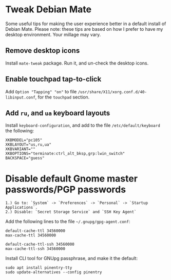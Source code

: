 # Tweak Debian Mate

Some useful tips for making the user experience better in a default install of Debian Mate. Please note: these tips are based on how I prefer to have my desktop environment. Your millage may vary.

## Remove desktop icons

Install `mate-tweak` package. Run it, and un-check the desktop icons.

## Enable touchpad tap-to-click

Add `Option "Tapping" "on"` to file `/usr/share/X11/xorg.conf.d/40-libinput.conf`, for the `touchpad` section.

## Add `ru`, and `ua` keyboard layouts

Install `keyboard-configuration`, and add to the file `/etc/default/keyboard` the following:

```
XKBMODEL="pc105"
XKBLAYOUT="us,ru,ua"
XKBVARIANT=""
XKBOPTIONS="terminate:ctrl_alt_bksp,grp:lwin_switch"
BACKSPACE="guess"
```

# Disable default Gnome master passwords/PGP passwords

```
1.) Go to: `System` -> `Preferences` -> `Personal` -> `Startup Applications`.
2.) Disable: `Secret Storage Service` and `SSH Key Agent`
```

Add the following lines to the file `~/.gnupg/gpg-agent.conf`:

```
default-cache-ttl 34560000
max-cache-ttl 34560000

default-cache-ttl-ssh 34560000
max-cache-ttl-ssh 34560000
```

Install CLI tool for GNUpg passphrase, and make it the default:

```
sudo apt install pinentry-tty
sudo update-alternatives --config pinentry
```

